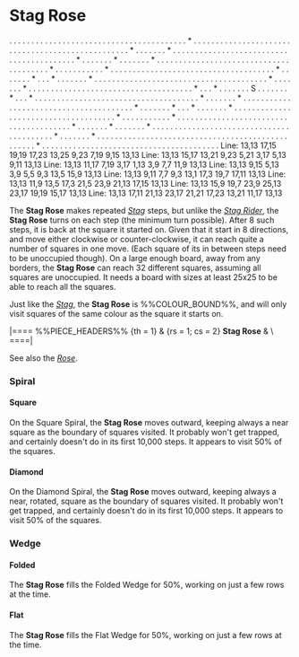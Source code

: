 # Stag Rose

<div class = "movement">
. . . . . . . . . . . . . . . . . . . . . . . . . . .
. . . . . . . . . . . . . * . . . . . . . . . . . . .
. . . . . . . . . . . . . . . . . . . . . . . . . . .
. . . . . . . . . * . . . . . . . * . . . . . . . . .
. . . . . . . . . . . . . . . . . . . . . . . . . . .
. . . . . * . . . . . . . * . . . . . . . * . . . . .
. . . . . . . . . . . . . . . . . . . . . . . . . . .
. . . . . . . * . . . . . . . . . . . * . . . . . . .
. . . . . . . . . . . . . . . . . . . . . . . . . . .
. . . * . . . . . . . * . . . * . . . . . . . * . . .
. . . . . . . . . . . . . . . . . . . . . . . . . . .
. . . . . . . . . * . . . . . . . * . . . . . . . . .
. . . . . . . . . . . . . . . . . . . . . . . . . . .
. * . . . * . . . . . . . S . . . . . . . * . . . * .
. . . . . . . . . . . . . . . . . . . . . . . . . . .
. . . . . . . . . * . . . . . . . * . . . . . . . . .
. . . . . . . . . . . . . . . . . . . . . . . . . . .
. . . * . . . . . . . * . . . * . . . . . . . * . . .
. . . . . . . . . . . . . . . . . . . . . . . . . . .
. . . . . . . * . . . . . . . . . . . * . . . . . . .
. . . . . . . . . . . . . . . . . . . . . . . . . . .
. . . . . * . . . . . . . * . . . . . . . * . . . . .
. . . . . . . . . . . . . . . . . . . . . . . . . . .
. . . . . . . . . * . . . . . . . * . . . . . . . . .
. . . . . . . . . . . . . . . . . . . . . . . . . . .
. . . . . . . . . . . . . * . . . . . . . . . . . . .
. . . . . . . . . . . . . . . . . . . . . . . . . . .
Line: 13,13 17,15 19,19 17,23 13,25  9,23  7,19  9,15 13,13
Line: 13,13 15,17 13,21  9,23  5,21  3,17  5,13  9,11 13,13
Line: 13,13 11,17  7,19  3,17  1,13  3,9   7,7  11,9  13,13
Line: 13,13  9,15  5,13  3,9   5,5   9,3  13,5  15,9  13,13
Line: 13,13  9,11  7,7   9,3  13,1  17,3  19,7  17,11 13,13
Line: 13,13 11,9  13,5  17,3  21,5  23,9  21,13 17,15 13,13
Line: 13,13 15,9  19,7  23,9  25,13 23,17 19,19 15,17 13,13
Line: 13,13 17,11 21,13 23,17 21,21 17,23 13,21 11,17 13,13
</div>


The **Stag Rose** makes repeated [*Stag*](stag.html) steps, but unlike the 
[*Stag Rider*](stag_rider.html), the **Stag Rose** turns on each step
(the minimum turn possible). After 8 such steps, it is back at
the square it started on. Given that it start in 8 directions,
and move either clockwise or counter-clockwise, it can reach
quite a number of squares in one move. (Each square of its in between
steps need to be unoccupied though). On a large enough board, away from 
any borders, the **Stag Rose** can reach 32 different squares, assuming
all squares are unoccupied. It needs a board with sizes at least 25x25 
to be able to reach all the squares.

Just like the [*Stag*](stag.html), the
**Stag Rose** is %%COLOUR_BOUND%%, and will only visit squares of the
same colour as the square it starts on.

|====
%%PIECE_HEADERS%%
  {th = 1}
& {rs = 1; cs = 2}
            **Stag Rose**
&           \\
====|
      
See also the [*Rose*](rose.html).

### Spiral

#### Square

On the Square Spiral, the **Stag Rose** moves outward, keeping always a 
near square as the boundary of squares visited. It probably won't
get trapped, and certainly doesn't do in its first 10,000 steps.
It appears to visit 50% of the squares.

#### Diamond

On the Diamond Spiral, the **Stag Rose** moves outward, keeping always a 
near, rotated, square as the boundary of squares visited. It probably won't
get trapped, and certainly doesn't do in its first 10,000 steps.
It appears to visit 50% of the squares.

### Wedge

#### Folded

The **Stag Rose** fills the Folded Wedge for 50%, working on just
a few rows at the time.

#### Flat

The **Stag Rose** fills the Flat Wedge for 50%, working on just
a few rows at the time.
